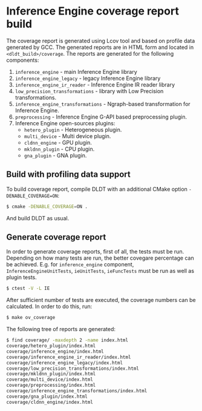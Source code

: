 # Inference Engine coverage report build

The coverage report is generated using Lcov tool and based on profile data generated by GCC.
The generated reports are in HTML form and located in `<dldt_build>/coverage`. The reports are generated for the following components:

1. `inference_engine` - main Inference Engine library
1. `inference_engine_legacy` - legacy Inference Engine library
1. `inference_engine_ir_reader` - Inference Engine IR reader library
1. `low_precision_transformations` - library with Low Precision transformations.
1. `inference_engine_transformations` - Ngraph-based transformation for Inference Engine.
1. `preprocessing` - Inference Engine G-API based preprocessing plugin.
1. Inference Engine open-sources plugins:
    - `hetero_plugin` - Heterogeneous plugin.
    - `multi_device` - Multi device plugin.
    - `cldnn_engine` - GPU plugin.
    - `mkldnn_plugin` - CPU plugin.
    - `gna_plugin` - GNA plugin.

## Build with profiling data support

To build coverage report, compile DLDT with an additional CMake option `-DENABLE_COVERAGE=ON`:

```bash
$ cmake -DENABLE_COVERAGE=ON .
```

And build DLDT as usual.

## Generate coverage report

In order to generate coverage reports, first of all, the tests must be run. Depending on how many tests are run, the better covegare percentage can be achieved. E.g. for `inference_engine` component, `InferenceEngineUnitTests`, `ieUnitTests`, `ieFuncTests` must be run as well as plugin tests.

```bash
$ ctest -V -L IE
```

After sufficient number of tests are executed, the coverage numbers can be calculated. In order to do this, run:

```bash
$ make ov_coverage
```

The following tree of reports are generated:

```bash
$ find coverage/ -maxdepth 2 -name index.html
coverage/hetero_plugin/index.html
coverage/inference_engine/index.html
coverage/inference_engine_ir_reader/index.html
coverage/inference_engine_legacy/index.html
coverage/low_precision_transformations/index.html
coverage/mkldnn_plugin/index.html
coverage/multi_device/index.html
coverage/preprocessing/index.html
coverage/inference_engine_transformations/index.html
coverage/gna_plugin/index.html
coverage/cldnn_engine/index.html
```
